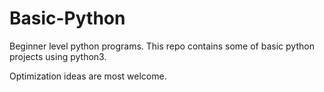 # Basic-Python
Beginner level python programs.
This repo contains some of basic python projects using python3.

Optimization ideas are most welcome.

